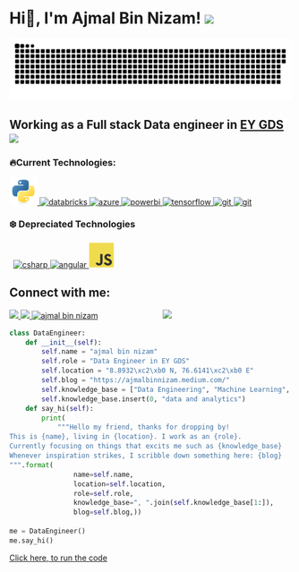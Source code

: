 <h1>Hi👋, I'm Ajmal Bin Nizam! <img src="https://media.giphy.com/media/xTiTnnnWvRXTeXx3wc/giphy.gif" width="50"></h1>

<img src="contributions.svg">

<h2 style="margin:10;">Working as a Full stack Data engineer in <a href="https://www.ey.com">EY GDS</a><img src="https://media.giphy.com/media/WUlplcMpOCEmTGBtBW/giphy.gif" width="30"> 
</h>

<h3 style="margin-top:20px;">🔥Current Technologies: </b></h3>
<p align="left">
<a href="https://www.python.org" target="_blank" rel="noreferrer"> <img src="https://raw.githubusercontent.com/devicons/devicon/master/icons/python/python-original.svg" alt="python" width="50" height="50"/> </a> 
<a href="https:https://www.databricks.com/" target="_blank" rel="noreferrer"> <img src="https://www.vectorlogo.zone/logos/databricks/databricks-icon.svg" alt="databricks" width="50" height="50"/> </a> 
<a href="https://azure.microsoft.com/" target="_blank" rel="noreferrer"> <img src="https://upload.wikimedia.org/wikipedia/commons/f/fa/Microsoft_Azure.svg" alt="azure" width="50" height="50"/> </a> 
<a href="https://powerbi.microsoft.com/" target="_blank" rel="noreferrer"> <img src="https://upload.wikimedia.org/wikipedia/commons/c/cf/New_Power_BI_Logo.svg" alt="powerbi" width="50" height="50"/> </a> 
<a href="https://www.tensorflow.org" target="_blank" rel="noreferrer"> <img src="https://www.vectorlogo.zone/logos/tensorflow/tensorflow-icon.svg" alt="tensorflow" width="50" height="50"/> </a> 
<a href="https://git-scm.com/" target="_blank" rel="noreferrer"> <img src="https://www.vectorlogo.zone/logos/git-scm/git-scm-icon.svg" alt="git" width="50" height="50"/> </a> 
<a href="https://git-scm.com/" target="_blank" rel="noreferrer"> <img src="https://raw.githubusercontent.com/get-icon/geticon/fc0f660daee147afb4a56c64e12bde6486b73e39/icons/selenium.svg" alt="git" width="50" height="50"/> </a> 
</p>

<h3 style="margin-top:20px;">❄️ Depreciated Technologies </b></h3>
<p align="left">
<a href="https://learn.microsoft.com/en-us/dotnet/csharp/" target="_blank" rel="noreferrer"> <img src="https://upload.wikimedia.org/wikipedia/commons/thumb/7/7d/Microsoft_.NET_logo.svg/2048px-Microsoft_.NET_logo.svg.png" alt="csharp" width="45" height="45" style="margin-left:7px;"/> </a>  
<a href="https://www.angular.io" target="_blank" rel="noreferrer"> <img src="https://www.vectorlogo.zone/logos/angular/angular-icon.svg" alt="angular" width="45" height="45"/> </a> 
<a href="https://developer.mozilla.org/en-US/docs/Web/JavaScript" target="_blank" rel="noreferrer"> <img src="https://raw.githubusercontent.com/devicons/devicon/master/icons/javascript/javascript-original.svg" alt="javascript" width="45" height="45"/> </a>  </p>

## Connect with me:
<p align="left">
<a href="https://instagram.com/ajmalbinnizam"><img src="https://cdn2.iconfinder.com/data/icons/social-media-2285/512/1_Instagram_colored_svg_1-512.png" width="40"> </a>
<a href="https://www.linkedin.com/in/ajmalbinnizam/"><img src="https://content.linkedin.com/content/dam/me/business/en-us/amp/brand-site/v2/bg/LI-Bug.svg.original.svg" width="45" style="margin-left: 10;"> </a>
<a href="https://ajmalbinnizam.github.io"><img src="https://img.icons8.com/fluent/96/000000/domain.png" width="45" alt="ajmal bin nizam" style="padding-top:;"></a>

<img align='right' src="https://media.giphy.com/media/M9gbBd9nbDrOTu1Mqx/giphy.gif" width="230">
</p>


```python
class DataEngineer:
    def __init__(self):
        self.name = "ajmal bin nizam"
        self.role = "Data Engineer in EY GDS"
        self.location = "8.8932\xc2\xb0 N, 76.6141\xc2\xb0 E"
        self.blog = "https://ajmalbinnizam.medium.com/"
        self.knowledge_base = ["Data Engineering", "Machine Learning", "music production"]
        self.knowledge_base.insert(0, "data and analytics")
    def say_hi(self):
        print(
            """Hello my friend, thanks for dropping by!
This is {name}, living in {location}. I work as an {role}.
Currently focusing on things that excits me such as {knowledge_base}
Whenever inspiration strikes, I scribble down something here: {blog} 
""".format(
                name=self.name,
                location=self.location,
                role=self.role,
                knowledge_base=", ".join(self.knowledge_base[1:]),
                blog=self.blog,))
                
me = DataEngineer()
me.say_hi()
```

<a href="https://shorturl.at/flY36">Click here, to run the code</a>

